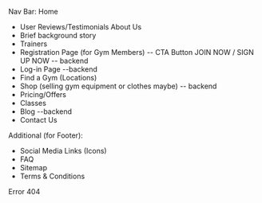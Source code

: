 
Nav Bar: 
Home
- User Reviews/Testimonials
About Us
-  Brief background story
- Trainers
- Registration Page (for Gym Members) -- CTA Button JOIN NOW / SIGN UP NOW -- backend
- Log-in Page --backend
- Find a Gym (Locations)
- Shop (selling gym equipment or clothes maybe) -- backend 
- Pricing/Offers
- Classes
- Blog --backend
- Contact Us

Additional (for Footer):
- Social Media Links (Icons) 
- FAQ
- Sitemap
- Terms & Conditions

Error 404 
